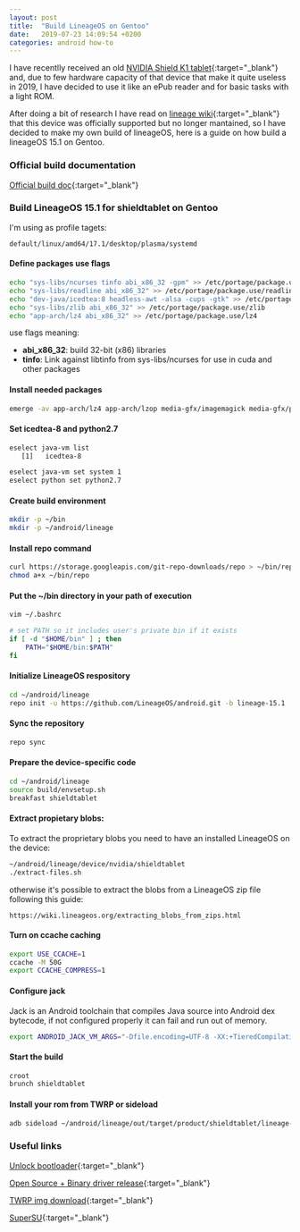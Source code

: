 ```yaml
---
layout: post
title:  "Build LineageOS on Gentoo"
date:   2019-07-23 14:09:54 +0200
categories: android how-to
---
```


I have recentlly received an old [NVIDIA Shield K1 tablet](https://www.gsmarena.com/nvidia_shield_k1-7832.php){:target="_blank"} and, due to few hardware capacity of that device that make it quite useless in 2019, I have decided to use it like an ePub reader and for basic tasks with a light ROM.

After doing a bit of research I have read on [lineage wiki](https://wiki.lineageos.org/devices/shieldtablet/){:target="_blank"} that this device was officially supported but no longer mantained, so I have decided to make my own build of lineageOS, here is a guide on how build a lineageOS 15.1 on Gentoo.

### Official build documentation

[Official build doc](https://wiki.lineageos.org/devices/shieldtablet/build){:target="_blank"}

### Build LineageOS 15.1 for shieldtablet on Gentoo

I'm using as profile tagets:

```
default/linux/amd64/17.1/desktop/plasma/systemd
```

#### Define packages use flags 

```bash
echo "sys-libs/ncurses tinfo abi_x86_32 -gpm" >> /etc/portage/package.use/ncurses
echo "sys-libs/readline abi_x86_32" >> /etc/portage/package.use/readline
echo "dev-java/icedtea:8 headless-awt -alsa -cups -gtk" >> /etc/portage/package.use/icedtea
echo "sys-libs/zlib abi_x86_32" >> /etc/portage/package.use/zlib
echo "app-arch/lz4 abi_x86_32" >> /etc/portage/package.use/lz4
```

use flags meaning:

* **abi_x86_32**: build 32-bit (x86) libraries
* **tinfo**: Link against libtinfo from sys-libs/ncurses for use in cuda and other packages

#### Install needed packages

```bash
emerge -av app-arch/lz4 app-arch/lzop media-gfx/imagemagick media-gfx/pngcrush dev-util/android-tools dev-util/android-sdk-update-manager sys-devel/bc net-misc/curl dev-vcs/git media-gfx/imagemagick sys-libs/ncurses:0 sys-libs/ncurses:5 sys-libs/readline sys-libs/zlib app-arch/lz4 media-libs/libsdl x11-libs/wxGTK:3.0 app-arch/lzop media-gfx/pngcrush sys-process/schedtool sys-fs/squashfs-tools app-arch/zip dev-java/icedtea:8 dev-util/ccache
```

#### Set icedtea-8 and python2.7

```bash
eselect java-vm list
   [1]   icedtea-8

eselect java-vm set system 1
eselect python set python2.7
```

#### Create build environment

```bash
mkdir -p ~/bin
mkdir -p ~/android/lineage
```

#### Install repo command

```bash
curl https://storage.googleapis.com/git-repo-downloads/repo > ~/bin/repo
chmod a+x ~/bin/repo
```

#### Put the ~/bin directory in your path of execution

```bash
vim ~/.bashrc

# set PATH so it includes user's private bin if it exists
if [ -d "$HOME/bin" ] ; then
    PATH="$HOME/bin:$PATH"
fi
```

#### Initialize LineageOS respository

```bash
cd ~/android/lineage
repo init -u https://github.com/LineageOS/android.git -b lineage-15.1
```


#### Sync the repository

```bash
repo sync
```

#### Prepare the device-specific code

```bash
cd ~/android/lineage
source build/envsetup.sh
breakfast shieldtablet
```

#### Extract propietary blobs:

To extract the proprietary blobs you need to have an installed LineageOS on the device:

```bash
~/android/lineage/device/nvidia/shieldtablet 
./extract-files.sh
```

otherwise it's possible to extract the blobs from a LineageOS zip file following this guide:

```
https://wiki.lineageos.org/extracting_blobs_from_zips.html
```

#### Turn on ccache caching

```bash
export USE_CCACHE=1
ccache -M 50G
export CCACHE_COMPRESS=1
```

#### Configure jack

Jack is an Android toolchain that compiles Java source into Android dex bytecode, if not configured properly it can fail and run out of memory.

```bash
export ANDROID_JACK_VM_ARGS="-Dfile.encoding=UTF-8 -XX:+TieredCompilation -Xmx4G"
```

#### Start the build

```bash
croot
brunch shieldtablet
```

#### Install your rom from TWRP or sideload

```bash
adb sideload ~/android/lineage/out/target/product/shieldtablet/lineage-15.1-20190723-UNOFFICIAL-shieldtablet.zip
```

### Useful links
[Unlock bootloader](http://developer.download.nvidia.com/mobile/shield/ROM/ST8K1/0_0_0_Factory/HowTo-Flash-Recovery-Image.txt){:target="_blank"}

[Open Source + Binary driver release](http://nv-tegra.nvidia.com/gitweb/?p=manifest/android/binary.git;a=blob_plain;f=README;hb=rel-24-uda-r1.2-partner){:target="_blank"}

[TWRP img download](https://eu.dl.twrp.me/shieldtablet/){:target="_blank"}

[SuperSU](http://www.supersu.com/download){:target="_blank"}
